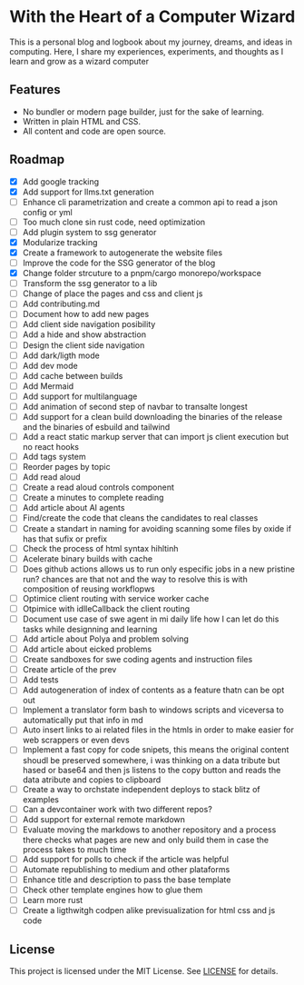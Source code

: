 # With the Heart of a Computer Wizard

This is a personal blog and logbook about my journey, dreams, and ideas in computing. Here, I share my experiences, experiments, and thoughts as I learn and grow as a wizard computer


## Features
- No bundler or modern page builder, just for the sake of learning.
- Written in plain HTML and CSS.
- All content and code are open source.

## Roadmap
- [x] Add google tracking
- [x] Add support for llms.txt generation
- [ ] Enhance cli parametrization and create a common api to read a json config or yml
- [ ] Too much clone sin rust code, need optimization
- [ ] Add plugin system to ssg generator
- [x] Modularize tracking
- [x] Create a framework to autogenerate the website files
- [ ] Improve the code for the SSG generator of the blog
- [x] Change folder strcuture to a pnpm/cargo monorepo/workspace
- [ ] Transform the ssg generator to a lib
- [ ] Change of place the pages and css and client js
- [ ] Add contributing.md
- [ ] Document how to add new pages
- [ ] Add client side navigation posibility
- [ ] Add a hide and show abstraction
- [ ] Design the client side navigation
- [ ] Add dark/ligth mode
- [ ] Add dev mode
- [ ] Add cache between builds
- [ ] Add Mermaid
- [ ] Add support for multilanguage
- [ ] Add animation of second step of navbar to transalte longest
- [ ] Add support for a clean build downloading the binaries of the release and the binaries of esbuild and tailwind
- [ ] Add a react static markup server that can import js client execution but no react hooks
- [ ] Add tags system
- [ ] Reorder pages by topic
- [ ] Add read aloud
- [ ] Create a read aloud controls component
- [ ] Create a minutes to complete reading
- [ ] Add article about AI agents
- [ ] Find/create the code that cleans the candidates to real classes
- [ ] Create a standart in naming for avoiding scanning some files by oxide if has that sufix or prefix
- [ ] Check the process of html syntax hihltinh
- [ ] Acelerate binary builds with cache
- [ ] Does github actions allows us to run only especific jobs in a new pristine run? chances are that not and the way to resolve this is with composition of reusing workflopws
- [ ] Optimice client routing with service worker cache
- [ ] Otpimice with idlleCallback the client routing
- [ ] Document use case of swe agent in mi daily life how I can let do this tasks while designning and learning
- [ ] Add article about Polya and problem solving
- [ ] Add article about eicked problems
- [ ] Create sandboxes for swe coding agents and instruction files
- [ ] Create article of the prev
- [ ] Add tests
- [ ] Add autogeneration of index of contents as a feature thatn can be opt out 
- [ ] Implement a translator form bash to windows scripts and viceversa to automatically put that info in md
- [ ] Auto insert links to ai related files in the htmls in order to make easier for web scrappers or even devs
- [ ] Implement a fast copy for code snipets, this means the original content shoudl be preserved somewhere, i was thinking on a data tribute but hased or base64 and then js listens to the copy button and reads the data atribute and copies to clipboard
- [ ] Create a way to orchstate independent deploys to stack blitz of examples
- [ ] Can a devcontainer work with two different repos?
- [ ] Add support for external remote markdown
- [ ] Evaluate moving the markdows to another repository and a process there checks  what pages are new and only build them in case the process takes to much time
- [ ] Add support for polls to check if the article was helpful
- [ ] Automate republishing to medium and other plataforms
- [ ] Enhance title and description to pass the base template
- [ ] Check other template engines how to glue them
- [ ] Learn more rust
- [ ] Create a ligthwitgh codpen alike previsualization for html css and js code

## License
This project is licensed under the MIT License. See [LICENSE](LICENSE) for details.
